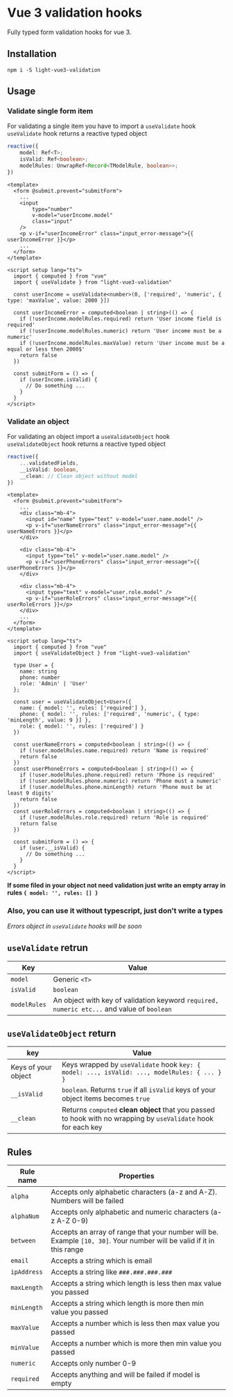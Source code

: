 # **Vue 3 validation hooks**

Fully typed form validation hooks for vue 3.
## Installation

```shell
npm i -S light-vue3-validation
```

## Usage
### Validate single form item
For validating a single item you have to import a `useValidate` hook\
  `useValidate` hook returns a reactive typed object
```typescript
reactive({
    model: Ref<T>;
    isValid: Ref<boolean>;
    modelRules: UnwrapRef<Record<TModelRule, boolean>>;
})
```
```vue
<template>
  <form @submit.prevent="submitForm">
    ...
    <input
        type="number"
        v-model="userIncome.model"
        class="input"
    />
    <p v-if="userIncomeError" class="input_error-message">{{ userIncomeError }}</p>
    ...
  </form>
</template>

<script setup lang="ts">
  import { computed } from "vue"
  import { useValidate } from "light-vue3-validation"
  
  const userIncome = useValidate<number>(0, ['required', 'numeric', { type: 'maxValue', value: 2000 }])
  
  const userIncomeError = computed<boolean | string>(() => {
    if (!userIncome.modelRules.required) return 'User income field is required'
    if (!userIncome.modelRules.numeric) return 'User income must be a numeric'
    if (!userIncome.modelRules.maxValue) return 'User income must be a equal or less then 2000$'
    return false
  })

  const submitForm = () => {
    if (userIncome.isValid) {
      // Do something ...
    }
  }
</script>
```

### Validate an object
For validating an object import a `useValidateObject` hook\
`useValidateObject` hook returns a reactive typed object
```typescript
reactive({
    ...validatedFields,
    __isValid: boolean,
    __clean: // Clean object without model
})
```

```vue
<template>
  <form @submit.prevent="submitForm">
    ...
    <div class="mb-4">
      <input id="name" type="text" v-model="user.name.model" />
      <p v-if="userNameErrors" class="input_error-message">{{ userNameErrors }}</p>
    </div>
    
    <div class="mb-4">
      <input type="tel" v-model="user.name.model" />
      <p v-if="userPhoneErrors" class="input_error-message">{{ userPhoneErrors }}</p>
    </div>
    
    <div class="mb-4">
      <input type="text" v-model="user.role.model" />
      <p v-if="userRoleErrors" class="input_error-message">{{ userRoleErrors }}</p>
    </div>
    ...
  </form>
</template>

<script setup lang="ts">
  import { computed } from "vue"
  import { useValidateObject } from "light-vue3-validation"
  
  type User = {
    name: string
    phone: number
    role: 'Admin' | 'User'
  };
  
  const user = useValidateObject<User>({
    name: { model: '', rules: ['required'] },
    phone: { model: '', rules: ['required', 'numeric', { type: 'minLength', value: 9 }] },
    role: { model: '', rules: ['required'] }
  })

  const userNameErrors = computed<boolean | string>(() => {
    if (!user.modelRules.name.required) return 'Name is required'
    return false
  })
  const userPhoneErrors = computed<boolean | string>(() => {
    if (!user.modelRules.phone.required) return 'Phone is required'
    if (!user.modelRules.phone.numeric) return 'Phone must a numeric'
    if (!user.modelRules.phone.minLength) return 'Phone must be at least 9 digits'
    return false
  })
  const userRoleErrors = computed<boolean | string>(() => {
    if (!user.modelRules.role.required) return 'Role is required'
    return false
  })

  const submitForm = () => {
    if (user.__isValid) {
      // Do something ...
    }
  }
</script>
```

**If some filed in your object not need validation just write an empty array in rules `{ model: '', rules: [] }`**

### Also, you can use it without typescript, just don't write a types
_Errors object in `useValidate` hooks will be soon_

## `useValidate` retrun
Key | Value
--- | ---
`model` | Generic `<T>` 
`isValid` | `boolean`
`modelRules` | An object with key of validation keyword `required, numeric etc...` and value of `boolean`

## `useValidateObject` return
key | Value
--- | ---
Keys of your object | Keys wrapped by `useValidate` hook ` key: { model: ..., isValid: ..., modelRules: { ... } } `
`__isValid` | `boolean`. Returns `true` if all `isValid` keys of your object items becomes `true`
`__clean` | Returns `computed` **clean object** that you passed to hook with no wrapping by `useValidate` hook for each key

## Rules
Rule name | Properties
--- | ---
`alpha` | Accepts only alphabetic characters (a-z and A-Z). Numbers will be failed
`alphaNum` | Accepts only alphabetic and numeric characters (a-z A-Z 0-9)
`between` | Accepts an array of range that your number will be. Example `[10, 30]`. Your number will be valid if it in this range
`email` | Accepts a string which is email
`ipAddress` | Accepts a string like `###.###.###.###`
`maxLength` | Accepts a string which length is less then max value you passed
`minLength` | Accepts a string which length is more then min value you passed
`maxValue` | Accepts a number which is less then max value you passed
`minValue` | Accepts a number which is more then min value you passed
`numeric` | Accepts only number 0-9
`required` | Accepts anything and will be failed if model is empty

